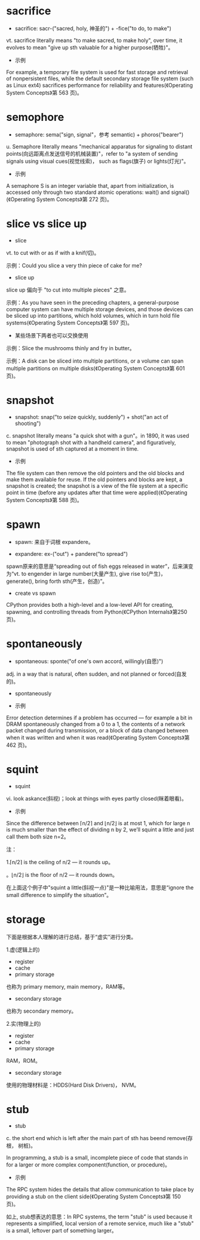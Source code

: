 # sacrifice

- sacrifice: sacr-("sacred, holy, 神圣的") + -fice("to do, to make")

vt. sacrifice literally means "to make sacred, to make holy", over time, it evolves to mean "give up sth valuable for a higher purpose(牺牲)"。

- 示例

For example, a temporary file system is used for fast storage and retrieval of nonpersistent files, while the default secondary storage file system (such as Linux ext4) sacrifices performance for reliability and features(《Operating System Concepts》第 563 页)。

# semophore

- semaphore: sema("sign, signal"，参考 semantic) + phoros("bearer") 

u. Semaphore literally means "mechanical apparatus for signaling to distant points(向远距离点发送信号的机械装置)"，refer to "a system of sending signals using visual cues(视觉线索)， such as flags(旗子) or lights(灯光)"。

- 示例

A semaphore S is an integer variable that, apart from initialization, is accessed only through two standard atomic operations: wait() and signal()(《Operating System Concepts》第 272 页)。

# slice vs slice up

- slice

vt. to cut with or as if with a knif(切)。

示例：Could you slice a very thin piece of cake for me?

- slice up

slice up 偏向于 "to cut into multiple pieces" 之意。

示例：As you have seen in the preceding chapters, a general-purpose computer system can have multiple storage devices, and those devices can be sliced up into partitions, which hold volumes, which in turn hold file systems(《Operating System Concepts》第 597 页)。

- 某些场景下两者也可以交换使用

示例：Slice the mushrooms thinly and fry in butter。

示例：A disk can be sliced into multiple partitions, or a volume can span multiple partitions on multiple disks(《Operating System Concepts》第 601 页)。

# snapshot

- snapshot: snap("to seize quickly, suddenly") + shot("an act of shooting")

c. snapshot literally means "a quick shot with a gun"。in 1890, it was used to mean "photograph shot with a handheld camera", and figuratively, snapshot  is  used  of sth captured at a moment in time.

- 示例

The file system can then remove the old pointers and the old blocks and make them available for reuse. If the old pointers and blocks are kept, a snapshot is created; the snapshot is a view of the file system at a specific point in time (before any updates after that time were applied)(《Operating System Concepts》第 588 页)。

# spawn

- spawn: 来自于词根 expandere。

- expandere: ex-("out") + pandere("to spread")

spawn原来的意思是“spreading out of fish eggs released in water”，后来演变为“vt. to engender in large number(大量产生), give rise to(产生)， generate(), bring forth sth(产生，创造)”。

- create vs spawn

CPython provides both a high-level and a low-level API for creating, spawning, and controlling threads from Python(《CPython Internals》第250页)。

# spontaneously

- spontaneous: sponte("of one's own accord, willingly(自愿)")

adj. in a way that is natural, often sudden, and not planned or forced(自发的)。

- spontaneously

- 示例

Error detection determines if a problem has occurred — for example a bit in DRAM spontaneously changed from a 0 to a 1, the contents of a network packet changed during transmission, or a block of data changed between when it was written and when it was read(《Operating System Concepts》第 462 页)。

# squint

- squint

vi. look askance(斜视)；look at things with eyes partly closed(眯着眼看)。

- 示例

Since the difference between ⌈n/2⌉ and ⌊n/2⌋ is at most 1, which for large n is much smaller than the effect of dividing n by 2, we’ll squint a little and just call them both size n=2。

注：

1.⌈n/2⌉ is the ceiling of n/2 — it rounds up。

。⌊n/2⌋ is the floor of n/2 — it rounds down。

在上面这个例子中"squint a little(斜视一点)"是一种比喻用法，意思是“ignore the small difference to simplify the situation”。

# storage

下面是根据本人理解的进行总结，基于“虚实”进行分类。

1.虚(逻辑上的)

- register
- cache
- primary storage

也称为 primary memory, main memory，RAM等。

- secondary storage

也称为 secondary memory。

2.实(物理上的)

- register
- cache
- primary storage

RAM，ROM。

- secondary storage

使用的物理材料是：HDDS(Hard Disk Drivers)， NVM。

# stub

- stub

c. the short end which is left after the main part of sth has beend remove(存根， 树桩)。

In programming, a stub is a small, incomplete piece of code that stands in for a larger or more complex component(function, or procedure)。

- 示例

The RPC system hides the details that allow communication to take place by providing a stub on the client side(《Operating System Concepts》第 150 页)。

如上, stub想表达的意思：In RPC systems, the term "stub" is used because it represents a simplified, local version of a remote service, much like a "stub" is a small, leftover part of something larger。